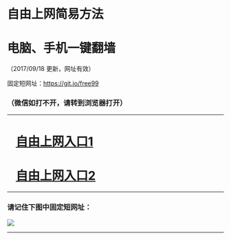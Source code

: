﻿# 自由上网简易方法

# 电脑、手机一键翻墙

（2017/09/18 更新，网址有效）

固定短网址：https://git.io/free99

### （微信如打不开，请转到浏览器打开）


***





# &nbsp;&nbsp; <a href="http://ft157578164.fwq-tz1005.info/fwqtz01.html?t=091800117639 " target="_blank">自由上网入口1</a>
# &nbsp;&nbsp; <a href="http://ft2057821197.fwq-tz1006.info/fwqtz02.html?t=09180014618 " target="_blank">自由上网入口2</a>
***

### 请记住下图中固定短网址：

<img src="https://s3-us-west-2.amazonaws.com/fwq-1001/yjfq-20170905okok.png" /> 


***

